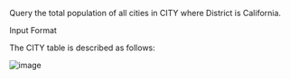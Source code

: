 Query the total population of all cities in CITY where District is California.

Input Format

The CITY table is described as follows:

![image](https://user-images.githubusercontent.com/38153316/158721451-17be691a-2028-494a-8fbb-bdc00bce724f.png)
